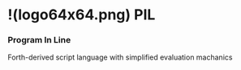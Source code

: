 # !(logo64x64.png) PIL
### Program In Line

Forth-derived script language with simplified evaluation machanics
